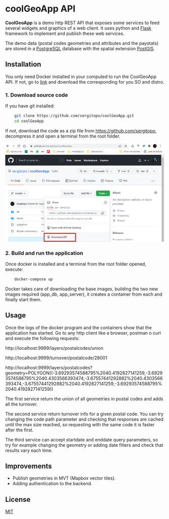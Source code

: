 # coolGeoApp API

**CoolGeoApp** is a demo http REST API that exposes some services to feed several widgets and graphics of a web client.
It uses python and [Flask](https://flask.palletsprojects.com/) framework to implement and publish these web services.

The demo data (postal codes geometries and attributes and the paystats) are stored in a [PostgreSQL](https://www.postgresql.org/) database with the spatial extension [PostGIS](https://postgis.net/).



## Installation

You only need Docker installed in your computed to run the CoolGeoApp API. If not, go to [link](https://docs.docker.com/engine/install/) and download the corresponding for you SO and distro.

### 1. Download source code

If you have git installed:

```bash
    git clone https://github.com/sergitopo/coolGeoApp.git
    cd coolGeoApp
```
If not, download the code as a zip file from https://github.com/sergitopo, decompress it and open a terminal from the root folder.

 ![Get the code as zip file](download_as_zip.png)


### 2. Build and run the application

Once docker is installed and a terminal from the root folder opened, execute:

```bash
    docker-compose up
```
Docker takes care of downloading the base images, building the two new images required (app_db, app_server), it creates a container from each and finally start them.

## Usage

Once the logs of the docker program and the containers show that the application has started. Go to any http client like a browser, postman o curl and execute the following requests:

 http://localhost:9999/layers/postalcodes/union

 http://localhost:9999/turnover/postalcode/28001

 http://localhost:9999/layers/postalcodes?geometry=POLYGON((-3.69293574588795%2040.4192827141259,-3.69293574588795%2040.4303566393474,-3.67557441292882%2040.4303566393474,-3.67557441292882%2040.4192827141259,-3.69293574588795%2040.4192827141259))

The first service return the union of all geometries in postal codes and adds all the turnover.

The second service return turnover info for a given postal code. You can try changing the code path parameter and checking that responses are cached until the max size reached, so requesting with the same code it is faster after the first.

The third service can accept startdate and enddate query parameters, so try for example changing the geometry or adding date filters and check that results vary each time.

## Improvements
* Publish geometries in MVT (Mapbox vector tiles).
* Adding authentication to the backend.

## License
[MIT](https://choosealicense.com/licenses/mit/)